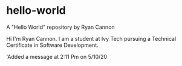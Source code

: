 # hello-world
A "Hello World" repository by Ryan Cannon

Hi I'm Ryan Cannon. I am a student at Ivy Tech pursuing a Technical Certificate in Software Development.

'Added a message at 2:11 Pm on 5/10/20
